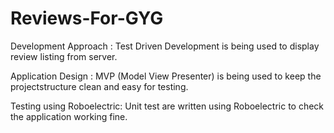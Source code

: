 # Reviews-For-GYG

Development Approach : 
Test Driven Development is being used to display review listing from server.

Application Design : 
MVP (Model View Presenter) is being used to keep the projectstructure clean and easy for testing.

Testing using Roboelectric: 
Unit test are written using Roboelectric to check the application working fine.


